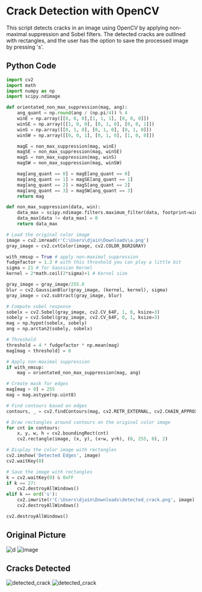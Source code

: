 # Crack Detection with OpenCV

This script detects cracks in an image using OpenCV by applying non-maximal suppression and Sobel filters. The detected cracks are outlined with rectangles, and the user has the option to save the processed image by pressing 's'.

## Python Code

```python
import cv2
import math
import numpy as np
import scipy.ndimage

def orientated_non_max_suppression(mag, ang):
    ang_quant = np.round(ang / (np.pi/4)) % 4
    winE = np.array([[0, 0, 0],[1, 1, 1], [0, 0, 0]])
    winSE = np.array([[1, 0, 0], [0, 1, 0], [0, 0, 1]])
    winS = np.array([[0, 1, 0], [0, 1, 0], [0, 1, 0]])
    winSW = np.array([[0, 0, 1], [0, 1, 0], [1, 0, 0]])

    magE = non_max_suppression(mag, winE)
    magSE = non_max_suppression(mag, winSE)
    magS = non_max_suppression(mag, winS)
    magSW = non_max_suppression(mag, winSW)

    mag[ang_quant == 0] = magE[ang_quant == 0]
    mag[ang_quant == 1] = magSE[ang_quant == 1]
    mag[ang_quant == 2] = magS[ang_quant == 2]
    mag[ang_quant == 3] = magSW[ang_quant == 3]
    return mag

def non_max_suppression(data, win):
    data_max = scipy.ndimage.filters.maximum_filter(data, footprint=win, mode='constant')
    data_max[data != data_max] = 0
    return data_max

# Load the original color image
image = cv2.imread(r'C:\Users\djain\Downloads\a.png')
gray_image = cv2.cvtColor(image, cv2.COLOR_BGR2GRAY)

with_nmsup = True # apply non-maximal suppression
fudgefactor = 1.3 # with this threshold you can play a little bit
sigma = 21 # for Gaussian Kernel
kernel = 2*math.ceil(2*sigma)+1 # Kernel size

gray_image = gray_image/255.0
blur = cv2.GaussianBlur(gray_image, (kernel, kernel), sigma)
gray_image = cv2.subtract(gray_image, blur)

# Compute sobel response 
sobelx = cv2.Sobel(gray_image, cv2.CV_64F, 1, 0, ksize=3)
sobely = cv2.Sobel(gray_image, cv2.CV_64F, 0, 1, ksize=3)
mag = np.hypot(sobelx, sobely)
ang = np.arctan2(sobely, sobelx)

# Threshold
threshold = 4 * fudgefactor * np.mean(mag)
mag[mag < threshold] = 0

# Apply non-maximal suppression
if with_nmsup:
    mag = orientated_non_max_suppression(mag, ang)

# Create mask for edges
mag[mag > 0] = 255
mag = mag.astype(np.uint8)

# Find contours based on edges
contours, _ = cv2.findContours(mag, cv2.RETR_EXTERNAL, cv2.CHAIN_APPROX_SIMPLE)

# Draw rectangles around contours on the original color image
for cnt in contours:
    x, y, w, h = cv2.boundingRect(cnt)
    cv2.rectangle(image, (x, y), (x+w, y+h), (0, 255, 0), 2)

# Display the color image with rectangles
cv2.imshow('Detected Edges', image)
cv2.waitKey(0)

# Save the image with rectangles
k = cv2.waitKey(0) & 0xFF
if k == 27:
    cv2.destroyAllWindows()
elif k == ord('s'):
    cv2.imwrite(r'C:\Users\djain\Downloads\detected_crack.png', image)
    cv2.destroyAllWindows()

cv2.destroyAllWindows()

```

## Original Picture
![d](https://github.com/user-attachments/assets/ccb18431-b364-46bc-b1b5-7a46f6214c5e)
![image](https://github.com/user-attachments/assets/821ff51e-d8b2-4e8f-bea3-82154f0045bc)


## Cracks Detected
![detected_crack](https://github.com/user-attachments/assets/3d4ef729-3cd0-46f2-9de7-b5fec2cec4c2)
![detected_crack](https://github.com/user-attachments/assets/f743196b-fe66-4a10-9f44-d9c6a7f76f4c)
